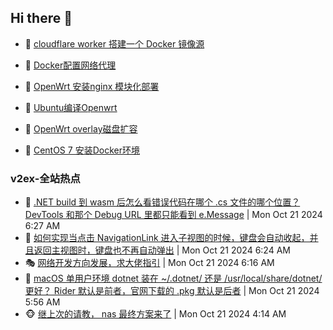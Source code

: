 ## Hi there 👋

<!--
**dkyg666/dkyg666** is a ✨ _special_ ✨ repository because its `README.md` (this file) appears on your GitHub profile.

Here are some ideas to get you started:

- 🔭 I’m currently working on ...
- 🌱 I’m currently learning ...
- 👯 I’m looking to collaborate on ...
- 🤔 I’m looking for help with ...
- 💬 Ask me about ...
- 📫 How to reach me: ...
- 😄 Pronouns: ...
- ⚡ Fun fact: ...
-->

<!-- BLOG-POST-LIST:START -->
- 🦩 [cloudflare worker 搭建一个 Docker 镜像源](http://blog.1996099.xyz/archives/cloudflare-worker-da-jian-yi-ge-docker-jing-xiang-zhan) 

- 🚦 [Docker配置网络代理](http://blog.1996099.xyz/archives/dockerpei-zhi-wang-luo-dai-li) 

- 🫶 [OpenWrt 安装nginx 模块化部署](http://blog.1996099.xyz/archives/openwrt-an-zhuang-nginx-mo-kuai-hua-bu-shu) 

- 🦄 [Ubuntu编译Openwrt](http://blog.1996099.xyz/archives/ubuntuzi-bian-yi-openwrt) 

- 🐻 [OpenWrt overlay磁盘扩容](http://blog.1996099.xyz/archives/openwrt-overlay) 

- 🤖 [CentOS 7 安装Docker环境](http://blog.1996099.xyz/archives/centos-docker) 
<!-- BLOG-POST-LIST:END -->

### v2ex-全站热点
<!-- v2ex:START -->
- 🥸 [.NET build 到 wasm 后怎么看错误代码在哪个 .cs 文件的哪个位置？ DevTools 和那个 Debug URL 里都只能看到 e.Message](https://www.v2ex.com/t/1082187#reply0) | Mon Oct 21 2024 6:27 AM
- 🤗 [如何实现当点击 NavigationLink 进入子视图的时候，键盘会自动收起，并且返回主视图时，键盘也不再自动弹出](https://www.v2ex.com/t/1082186#reply0) | Mon Oct 21 2024 6:24 AM
- 🎭 [网络开发方向发展，求大佬指引](https://www.v2ex.com/t/1082182#reply2) | Mon Oct 21 2024 6:16 AM
- 🥷 [macOS 单用户环境 dotnet 装在 ~/.dotnet/ 还是 /usr/local/share/dotnet/ 更好？ Rider 默认是前者，官网下载的 .pkg 默认是后者](https://www.v2ex.com/t/1082172#reply1) | Mon Oct 21 2024 5:56 AM
- 🐵 [继上次的请教， nas 最终方案来了](https://www.v2ex.com/t/1082149#reply12) | Mon Oct 21 2024 4:14 AM<!-- v2ex:END -->

